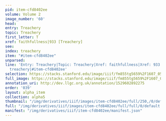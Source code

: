 ```yaml
---
pid: item-cfd8402ee
volume: Volume 2
image_number: '60'
head: 
entry: Treachery
topic: Treachery
first_letter: T
xref: faithfullness|933 [Treachery]
see: 
index: treachery
item: "#item-cfd8402ee"
unparsed: 
line: 'Entry: Treachery|Topic: Treachery|Xref: faithfullness|Xref: 933 [Treachery]|Index:
  treachery|#item-cfd8402ee'
selection: https://stacks.stanford.edu/image/iiif/fm855tg5659%2F1607_0527/831,2101,2940,465/full/0/default.jpg
full_image: https://stacks.stanford.edu/image/iiif/fm855tg5659%2F1607_0527/full/full/0/default.jpg
annotation_uri: http://dev.llgc.org.uk/annotation/1529602892275
order: '039'
layout: alpha_item
collection: alpha5
thumbnail: "/img/derivatives/iiif/images/item-cfd8402ee/full/250,/0/default.jpg"
full: "/img/derivatives/iiif/images/item-cfd8402ee/full/full/0/default.jpg"
manifest: "/img/derivatives/iiif/item-cfd8402ee/manifest.json"
---
```

